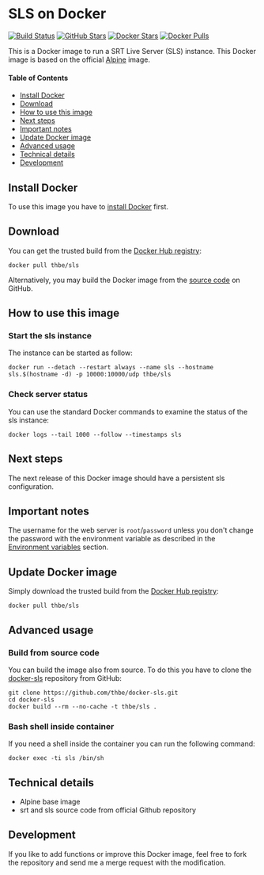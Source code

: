 # SLS on Docker

[![Build Status](https://img.shields.io/docker/automated/thbe/sls.svg)](https://hub.docker.com/r/thbe/sls/builds/) [![GitHub Stars](https://img.shields.io/github/stars/thbe/docker-sls.svg)](https://github.com/thbe/docker-sls/stargazers) [![Docker Stars](https://img.shields.io/docker/stars/thbe/sls.svg)](https://hub.docker.com/r/thbe/sls) [![Docker Pulls](https://img.shields.io/docker/pulls/thbe/sls.svg)](https://hub.docker.com/r/thbe/sls)

This is a Docker image to run a SRT Live Server (SLS) instance.
This Docker image is based on the official [Alpine](https://hub.docker.com/r/_/alpine/) image.

#### Table of Contents

- [Install Docker](https://github.com/thbe/docker-sls#install-docker)
- [Download](https://github.com/thbe/docker-sls#download)
- [How to use this image](https://github.com/thbe/docker-sls#how-to-use-this-image)
- [Next steps](https://github.com/thbe/docker-sls#next-steps)
- [Important notes](https://github.com/thbe/docker-sls#important-notes)
- [Update Docker image](https://github.com/thbe/docker-sls#update-docker-image)
- [Advanced usage](https://github.com/thbe/docker-sls#advanced-usage)
- [Technical details](https://github.com/thbe/docker-sls#technical-details)
- [Development](https://github.com/thbe/docker-sls#development)

## Install Docker

To use this image you have to [install Docker](https://docs.docker.com/engine/installation/) first.

## Download

You can get the trusted build from the [Docker Hub registry](https://hub.docker.com/r/thbe/sls/):

```
docker pull thbe/sls
```

Alternatively, you may build the Docker image from the
[source code](https://github.com/thbe/docker-sls#build-from-source-code) on GitHub.

## How to use this image

### Start the sls instance

The instance can be started as follow:

```
docker run --detach --restart always --name sls --hostname sls.$(hostname -d) -p 10000:10000/udp thbe/sls
```

### Check server status

You can use the standard Docker commands to examine the status of the sls instance:

```
docker logs --tail 1000 --follow --timestamps sls
```

## Next steps

The next release of this Docker image should have a persistent sls configuration.

## Important notes

The username for the web server is `root`/`password` unless you don't change the password with the environment
variable as described in the [Environment variables](https://github.com/thbe/docker-sls#how-to-use-this-image)
section.

## Update Docker image

Simply download the trusted build from the [Docker Hub registry](https://hub.docker.com/r/thbe/sls/):

```
docker pull thbe/sls
```

## Advanced usage

### Build from source code

You can build the image also from source. To do this you have to clone the
[docker-sls](https://github.com/thbe/docker-sls) repository from GitHub:

```
git clone https://github.com/thbe/docker-sls.git
cd docker-sls
docker build --rm --no-cache -t thbe/sls .
```

### Bash shell inside container

If you need a shell inside the container you can run the following command:

```
docker exec -ti sls /bin/sh
```

## Technical details

- Alpine base image
- srt and sls source code from official Github repository

## Development

If you like to add functions or improve this Docker image, feel free to fork the repository and send me a merge request with the modification.

